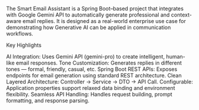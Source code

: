 The Smart Email Assistant is a Spring Boot–based project that integrates with Google Gemini API to automatically generate professional and context-aware email replies.
It is designed as a real-world enterprise use case for demonstrating how Generative AI can be applied in communication workflows.

Key Highlights

AI Integration: Uses Gemini API (gemini-pro) to create intelligent, human-like email responses.
Tone Customization: Generates replies in different tones — formal, friendly, casual, etc.
Spring Boot REST APIs: Exposes endpoints for email generation using standard REST architecture.
Clean Layered Architecture: Controller → Service → DTO → API Call.
Configurable: Application properties support relaxed data binding and environment flexibility.
Seamless API Handling: Handles request building, prompt formatting, and response parsing.
